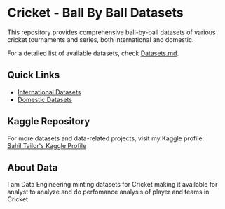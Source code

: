 # Cricket - Ball By Ball Datasets

This repository provides comprehensive ball-by-ball datasets of various cricket tournaments and series, both international and domestic.

For a detailed list of available datasets, check [Datasets.md](./dataset.md).

## Quick Links

- [International Datasets](./dataset.md/#international)
- [Domestic Datasets](./dataset.md/#domestic)

## Kaggle Repository

For more datasets and data-related projects, visit my Kaggle profile:  
[Sahil Tailor's Kaggle Profile](https://www.kaggle.com/sahiltailor)

## About Data

I am Data Engineering minting datasets for Cricket making it available for analyst to analyze and do perfomance analysis of player and teams in Cricket